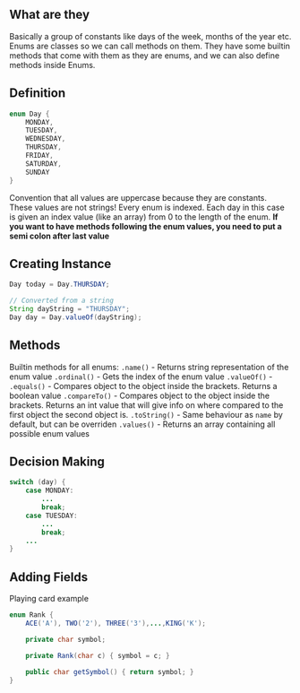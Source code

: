 ## What are they
Basically a group of constants like days of the week, months of the year etc.
Enums are classes so we can call methods on them. They have some builtin methods that come with them as they are enums, and we can also define methods inside Enums.

## Definition
```java
enum Day {
	MONDAY,
	TUESDAY,
	WEDNESDAY,
	THURSDAY,
	FRIDAY,
	SATURDAY,
	SUNDAY
}
```
Convention that all values are uppercase because they are constants. These  values are not strings!
Every enum is indexed. Each day in this case is given an index value (like an array) from 0 to the length of the enum.
**If you want to have methods following the enum values, you need to put a semi colon after last value**

## Creating Instance
```java
Day today = Day.THURSDAY;

// Converted from a string
String dayString = "THURSDAY";
Day day = Day.valueOf(dayString);
```

## Methods
Builtin methods for all enums:
`.name()` - Returns string representation of the enum value
`.ordinal()` - Gets the index of the enum value
`.valueOf()` - 
`.equals()` - Compares object to the object inside the brackets. Returns a boolean value
`.compareTo()` - Compares object to the object inside the brackets. Returns an int value that will give info on where compared to the first object the second object is.
`.toString()` - Same behaviour as `name` by default, but can be overriden
`.values()` - Returns an array containing all possible enum values

## Decision Making
```java
switch (day) {
	case MONDAY:
		...
		break;
	case TUESDAY:
		...
		break;
	...
}
```

## Adding Fields
Playing card example
```java
enum Rank {
	ACE('A'), TWO('2'), THREE('3'),...,KING('K');

	private char symbol;

	private Rank(char c) { symbol = c; }

	public char getSymbol() { return symbol; }
}
```
